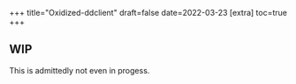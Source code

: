 +++
title="Oxidized-ddclient"
draft=false
date=2022-03-23
[extra]
toc=true
+++

## WIP

This is admittedly not even in progess.

